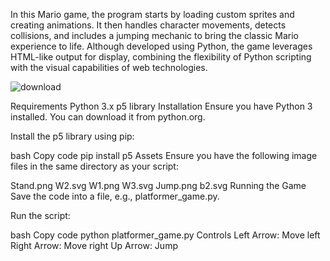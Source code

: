 In this Mario game, the program starts by loading custom sprites and creating animations. It then handles character movements, detects collisions, and includes a jumping mechanic to bring the classic Mario experience to life. Although developed using Python, the game leverages HTML-like output for display, combining the flexibility of Python scripting with the visual capabilities of web technologies.


![download](https://github.com/Lokinove/mario-in-python/assets/157891310/22e6bf53-d85f-4935-851e-d0d7dc7d1a3f)


Requirements
Python 3.x
p5 library
Installation
Ensure you have Python 3 installed. You can download it from python.org.

Install the p5 library using pip:

bash
Copy code
pip install p5
Assets
Ensure you have the following image files in the same directory as your script:

Stand.png
W2.svg
W1.png
W3.svg
Jump.png
b2.svg
Running the Game
Save the code into a file, e.g., platformer_game.py.

Run the script:

bash
Copy code
python platformer_game.py
Controls
Left Arrow: Move left
Right Arrow: Move right
Up Arrow: Jump
